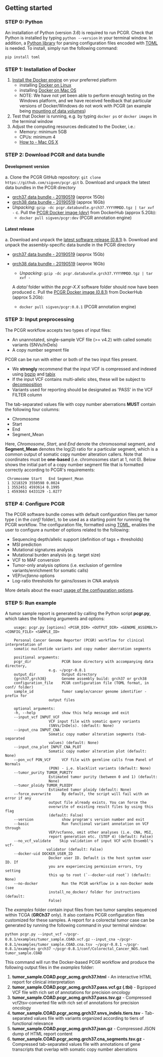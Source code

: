 ## Getting started


### STEP 0: Python

An installation of Python (version _3.6_) is required to run PCGR. Check that Python is installed by typing `python --version` in your terminal window. In addition, a [Python library](https://github.com/uiri/toml) for parsing configuration files encoded with [TOML](https://github.com/toml-lang/toml) is needed. To install, simply run the following command:

	pip install toml

### STEP 1: Installation of Docker

1. [Install the Docker engine](https://docs.docker.com/engine/installation/) on your preferred platform
	- installing [Docker on Linux](https://docs.docker.com/engine/installation/linux/)
	- installing [Docker on Mac OS](https://docs.docker.com/engine/installation/mac/)
	- NOTE: We have not yet been able to perform enough testing on the Windows platform, and we have received feedback that particular versions of Docker/Windows do not work with PCGR (an example being [mounting of data volumes](https://github.com/docker/toolbox/issues/607))
2. Test that Docker is running, e.g. by typing `docker ps` or `docker images` in the terminal window
3. Adjust the computing resources dedicated to the Docker, i.e.:
	- Memory: minimum 5GB
	- CPUs: minimum 4
	- [How to - Mac OS X](https://docs.docker.com/docker-for-mac/#advanced)

### STEP 2: Download PCGR and data bundle

#### Development version

a. Clone the PCGR GitHub repository: `git clone https://github.com/sigven/pcgr.git`
b. Download and unpack the latest data bundles in the PCGR directory
   * [grch37 data bundle - 20190519](https://drive.google.com/open?id=1vIESS8NxiITUnrqZoWOdNk1YsklH8f1C) (approx 15Gb)
   * [grch38 data bundle - 20190519](https://drive.google.com/open?id=1eoMgc2AzK1w1jrX2LSLEas4YJPiQJx1B) (approx 16Gb)
   * *Unpacking*: `gzip -dc pcgr.databundle.grch37.YYYYMMDD.tgz | tar xvf -`
c. Pull the [PCGR Docker image (*dev*)](https://hub.docker.com/r/sigven/pcgr/) from DockerHub (approx 5.2Gb):
      * `docker pull sigven/pcgr:dev` (PCGR annotation engine)

#### Latest release

a. Download and unpack the [latest software release (0.8.1)](https://github.com/sigven/pcgr/releases/tag/v0.8.1)
b. Download and unpack the assembly-specific data bundle in the PCGR directory
* [grch37 data bundle - 20190519](https://drive.google.com/open?id=1vIESS8NxiITUnrqZoWOdNk1YsklH8f1C) (approx 15Gb)
* [grch38 data bundle - 20190519](https://drive.google.com/open?id=1eoMgc2AzK1w1jrX2LSLEas4YJPiQJx1B) (approx 16Gb)
   * *Unpacking*: `gzip -dc pcgr.databundle.grch37.YYYYMMDD.tgz | tar xvf -`

    A _data/_ folder within the _pcgr-X.X_ software folder should now have been produced
c. Pull the [PCGR Docker image (0.8.1)](https://hub.docker.com/r/sigven/pcgr/) from DockerHub (approx 5.2Gb):
   * `docker pull sigven/pcgr:0.8.1` (PCGR annotation engine)

### STEP 3: Input preprocessing

The PCGR workflow accepts two types of input files:

* An unannotated, single-sample VCF file (>= v4.2) with called somatic variants (SNVs/InDels)
* A copy number segment file

PCGR can be run with either or both of the two input files present.

* We __strongly__ recommend that the input VCF is compressed and indexed using [bgzip](http://www.htslib.org/doc/tabix.html) and [tabix](http://www.htslib.org/doc/tabix.html)
* If the input VCF contains multi-allelic sites, these will be subject to [decomposition](http://genome.sph.umich.edu/wiki/Vt#Decompose)
* Variants used for reporting should be designated as 'PASS' in the VCF FILTER column

The tab-separated values file with copy number aberrations __MUST__ contain the following four columns:

* Chromosome
* Start
* End
* Segment_Mean

Here, _Chromosome_, _Start_, and _End_ denote the chromosomal segment, and __Segment_Mean__ denotes the log(2) ratio for a particular segment, which is a common output of somatic copy number alteration callers. Note that coordinates must be **one-based** (i.e. chromosomes start at 1, not 0). Below shows the initial part of a copy number segment file that is formatted correctly according to PCGR's requirements:

	 Chromosome	Start	End	Segment_Mean
	 1 3218329 3550598 0.0024
	 1 3552451 4593614 0.1995
	 1 4593663 6433129 -1.0277


### STEP 4: Configure PCGR

The PCGR software bundle comes with default configuration files per tumor type ( in the *conf/* folder), to be used as a starting point for runnning the PCGR workflow.
The configuration file, formatted using [TOML](https://github.com/toml-lang/toml), enables the user to configure a number of options related to the following:

* Sequencing depth/allelic support (definition of tags + thresholds)
* MSI prediction
* Mutational signatures analysis
* Mutational burden analysis (e.g. target size)
* VCF to MAF conversion
* Tumor-only analysis options (i.e. exclusion of germline variants/enrichment for somatic calls)
* VEP/_vcfanno_ options
* Log-ratio thresholds for gains/losses in CNA analysis

More details about the exact [usage of the configuration options](http://pcgr.readthedocs.io/en/latest/input.html#pcgr-configuration-file).


### STEP 5: Run example

A tumor sample report is generated by calling the Python script __pcgr.py__, which takes the following arguments and options:

		usage: pcgr.py [options] <PCGR_DIR> <OUTPUT_DIR> <GENOME_ASSEMBLY> <CONFIG_FILE> <SAMPLE_ID>

		Personal Cancer Genome Reporter (PCGR) workflow for clinical interpretation of
		somatic nucleotide variants and copy number aberration segments

		positional arguments:
		pcgr_dir              PCGR base directory with accompanying data directory,
					    e.g. ~/pcgr-0.8.1
		output_dir            Output directory
		{grch37,grch38}       Genome assembly build: grch37 or grch38
		configuration_file    PCGR configuration file (TOML format, in conf/ folder)
		sample_id             Tumor sample/cancer genome identifier - prefix for
					    output files

		optional arguments:
		-h, --help            show this help message and exit
		--input_vcf INPUT_VCF
					    VCF input file with somatic query variants
					    (SNVs/InDels). (default: None)
		--input_cna INPUT_CNA
					    Somatic copy number alteration segments (tab-separated
					    values) (default: None)
		--input_cna_plot INPUT_CNA_PLOT
					    Somatic copy number alteration plot (default: None)
		--pon_vcf PON_VCF     VCF file with germline calls from Panel of Normals
					    (PON) - i.e. blacklist variants (default: None)
		--tumor_purity TUMOR_PURITY
					    Estimated tumor purity (between 0 and 1) (default:
					    None)
		--tumor_ploidy TUMOR_PLOIDY
					    Estimated tumor ploidy (default: None)
		--force_overwrite     By default, the script will fail with an error if any
					    output file already exists. You can force the
					    overwrite of existing result files by using this flag
					    (default: False)
		--version             show program's version number and exit
		--basic               Run functional variant annotation on VCF through
					    VEP/vcfanno, omit other analyses (i.e. CNA, MSI,
					    report generation etc. (STEP 4) (default: False)
		--no_vcf_validate    Skip validation of input VCF with Ensembl's vcf-
					   validator (default: False)
		--docker-uid DOCKER_USER_ID
					    Docker user ID. Default is the host system user ID. If
					    you are experiencing permission errors, try setting
					    this up to root (`--docker-uid root`) (default: None)
		--no-docker           Run the PCGR workflow in a non-Docker mode (see
					    install_no_docker/ folder for instructions (default:
					    False)



The _examples_ folder contain input files from two tumor samples sequenced within TCGA (**GRCh37** only). It also contains PCGR configuration files customized for these samples. A report for a colorectal tumor case can be generated by running the following command in your terminal window:

`python pcgr.py --input_vcf ~/pcgr-0.8.1/examples/tumor_sample.COAD.vcf.gz`
`--input_cna ~/pcgr-0.8.1/examples/tumor_sample.COAD.cna.tsv`
` ~/pcgr-0.8.1 ~/pcgr-0.8.1/examples grch37 ~/pcgr-0.8.1/conf/Colorectal_Cancer_NOS.toml tumor_sample.COAD`


This command will run the Docker-based PCGR workflow and produce the following output files in the _examples_ folder:

  1. __tumor_sample.COAD.pcgr_acmg.grch37.html__ - An interactive HTML report for clinical interpretation
  2. __tumor_sample.COAD.pcgr_acmg.grch37.pass.vcf.gz (.tbi)__ - Bgzipped VCF file with rich set of annotations for precision oncology
  3. __tumor_sample.COAD.pcgr_acmg.grch37.pass.tsv.gz__ - Compressed vcf2tsv-converted file with rich set of annotations for precision oncology
  4. __tumor_sample.COAD.pcgr_acmg.grch37.snvs_indels.tiers.tsv__ - Tab-separated values file with variants organized according to tiers of functional relevance
  5. __tumor_sample.COAD.pcgr_acmg.grch37.json.gz__ - Compressed JSON dump of HTML report content
  6. __tumor_sample.COAD.pcgr_acmg.grch37.cna_segments.tsv.gz__ - Compressed tab-separated values file with annotations of gene transcripts that overlap with somatic copy number aberrations
